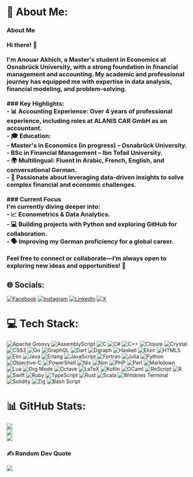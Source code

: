 # 💫 About Me:
### About Me<br><br>Hi there! 👋<br><br>I'm **Anouar Akhich**, a Master's student in Economics at Osnabrück University, with a strong foundation in financial management and accounting. My academic and professional journey has equipped me with expertise in data analysis, financial modeling, and problem-solving.  <br><br>### Key Highlights:  <br>- 📊 **Accounting Experience**: Over 4 years of professional experience, including roles at ALANIS CAR GmbH as an accountant.  <br>- 🎓 **Education**:  <br>  - Master's in Economics (in progress) – Osnabrück University.  <br>  - BSc in Financial Management – Ibn Tofail University.  <br>- 🌍 Multilingual: Fluent in **Arabic, French, English**, and conversational **German**.  <br>- 🎯 Passionate about leveraging data-driven insights to solve complex financial and economic challenges.  <br><br>### Current Focus  <br>I'm currently diving deeper into:  <br>- 📈 **Econometrics & Data Analytics**.  <br>- 💻 Building projects with **Python** and exploring GitHub for collaboration.  <br>- 🗣 Improving my **German** proficiency for a global career.  <br><br>Feel free to connect or collaborate—I’m always open to exploring new ideas and opportunities! 🚀  


## 🌐 Socials:
[![Facebook](https://img.shields.io/badge/Facebook-%231877F2.svg?logo=Facebook&logoColor=white)](https://facebook.com/notanouar) [![Instagram](https://img.shields.io/badge/Instagram-%23E4405F.svg?logo=Instagram&logoColor=white)](https://instagram.com/notanouar) [![LinkedIn](https://img.shields.io/badge/LinkedIn-%230077B5.svg?logo=linkedin&logoColor=white)](https://linkedin.com/in/akhich) [![X](https://img.shields.io/badge/X-black.svg?logo=X&logoColor=white)](https://x.com/notanouar) 

# 💻 Tech Stack:
![Apache Groovy](https://img.shields.io/badge/Apache%20Groovy-4298B8.svg?style=flat&logo=Apache+Groovy&logoColor=white) ![AssemblyScript](https://img.shields.io/badge/assembly%20script-%23000000.svg?style=flat&logo=assemblyscript&logoColor=white) ![C](https://img.shields.io/badge/c-%2300599C.svg?style=flat&logo=c&logoColor=white) ![C#](https://img.shields.io/badge/c%23-%23239120.svg?style=flat&logo=csharp&logoColor=white) ![C++](https://img.shields.io/badge/c++-%2300599C.svg?style=flat&logo=c%2B%2B&logoColor=white) ![Clojure](https://img.shields.io/badge/Clojure-%23Clojure.svg?style=flat&logo=Clojure&logoColor=Clojure) ![Crystal](https://img.shields.io/badge/crystal-%23000000.svg?style=flat&logo=crystal&logoColor=white) ![CSS3](https://img.shields.io/badge/css3-%231572B6.svg?style=flat&logo=css3&logoColor=white) ![Go](https://img.shields.io/badge/go-%2300ADD8.svg?style=flat&logo=go&logoColor=white) ![GraphQL](https://img.shields.io/badge/-GraphQL-E10098?style=flat&logo=graphql&logoColor=white) ![Dart](https://img.shields.io/badge/dart-%230175C2.svg?style=flat&logo=dart&logoColor=white) ![Dgraph](https://img.shields.io/badge/dgraph-%23E50695.svg?style=flat&logo=dgraph&logoColor=white) ![Haskell](https://img.shields.io/badge/Haskell-5e5086?style=flat&logo=haskell&logoColor=white) ![Elixir](https://img.shields.io/badge/elixir-%234B275F.svg?style=flat&logo=elixir&logoColor=white) ![HTML5](https://img.shields.io/badge/html5-%23E34F26.svg?style=flat&logo=html5&logoColor=white) ![Elm](https://img.shields.io/badge/Elm-60B5CC?style=flat&logo=elm&logoColor=white) ![Java](https://img.shields.io/badge/java-%23ED8B00.svg?style=flat&logo=openjdk&logoColor=white) ![Erlang](https://img.shields.io/badge/Erlang-white.svg?style=flat&logo=erlang&logoColor=a90533) ![JavaScript](https://img.shields.io/badge/javascript-%23323330.svg?style=flat&logo=javascript&logoColor=%23F7DF1E) ![Fortran](https://img.shields.io/badge/Fortran-%23734F96.svg?style=flat&logo=fortran&logoColor=white) ![Julia](https://img.shields.io/badge/-Julia-9558B2?style=flat&logo=julia&logoColor=white) ![Python](https://img.shields.io/badge/python-3670A0?style=flat&logo=python&logoColor=ffdd54) ![Objective-C](https://img.shields.io/badge/OBJECTIVE--C-%233A95E3.svg?style=flat&logo=apple&logoColor=white) ![PowerShell](https://img.shields.io/badge/PowerShell-%235391FE.svg?style=flat&logo=powershell&logoColor=white) ![Nix](https://img.shields.io/badge/NIX-5277C3.svg?style=flat&logo=NixOS&logoColor=white) ![Nim](https://img.shields.io/badge/nim-%23FFE953.svg?style=flat&logo=nim&logoColor=white) ![PHP](https://img.shields.io/badge/php-%23777BB4.svg?style=flat&logo=php&logoColor=white) ![Perl](https://img.shields.io/badge/perl-%2339457E.svg?style=flat&logo=perl&logoColor=white) ![Markdown](https://img.shields.io/badge/markdown-%23000000.svg?style=flat&logo=markdown&logoColor=white) ![Lua](https://img.shields.io/badge/lua-%232C2D72.svg?style=flat&logo=lua&logoColor=white) ![Org Mode](https://img.shields.io/badge/orgmode-%2377AA99.svg?style=flat&logo=org&logoColor=white) ![Octave](https://img.shields.io/badge/OCTAVE-darkblue?style=flat&logo=octave&logoColor=fcd683) ![LaTeX](https://img.shields.io/badge/latex-%23008080.svg?style=flat&logo=latex&logoColor=white) ![Kotlin](https://img.shields.io/badge/kotlin-%237F52FF.svg?style=flat&logo=kotlin&logoColor=white) ![OCaml](https://img.shields.io/badge/OCaml-%23E98407.svg?style=flat&logo=ocaml&logoColor=white) ![ReScript](https://img.shields.io/badge/rescript-%2314162c?style=flat&logo=rescript&logoColor=e34c4c) ![R](https://img.shields.io/badge/r-%23276DC3.svg?style=flat&logo=r&logoColor=white) ![Swift](https://img.shields.io/badge/swift-F54A2A?style=flat&logo=swift&logoColor=white) ![Ruby](https://img.shields.io/badge/ruby-%23CC342D.svg?style=flat&logo=ruby&logoColor=white) ![TypeScript](https://img.shields.io/badge/typescript-%23007ACC.svg?style=flat&logo=typescript&logoColor=white) ![Rust](https://img.shields.io/badge/rust-%23000000.svg?style=flat&logo=rust&logoColor=white) ![Scala](https://img.shields.io/badge/scala-%23DC322F.svg?style=flat&logo=scala&logoColor=white) ![Windows Terminal](https://img.shields.io/badge/Windows%20Terminal-%234D4D4D.svg?style=flat&logo=windows-terminal&logoColor=white) ![Solidity](https://img.shields.io/badge/Solidity-%23363636.svg?style=flat&logo=solidity&logoColor=white) ![Zig](https://img.shields.io/badge/Zig-%23F7A41D.svg?style=flat&logo=zig&logoColor=white) ![Bash Script](https://img.shields.io/badge/bash_script-%23121011.svg?style=flat&logo=gnu-bash&logoColor=white)
# 📊 GitHub Stats:
![](https://github-readme-stats.vercel.app/api?username=notanouar&theme=dark&hide_border=false&include_all_commits=false&count_private=false)<br/>
![](https://github-readme-streak-stats.herokuapp.com/?user=notanouar&theme=dark&hide_border=false)<br/>
![](https://github-readme-stats.vercel.app/api/top-langs/?username=notanouar&theme=dark&hide_border=false&include_all_commits=false&count_private=false&layout=compact)

### ✍️ Random Dev Quote
![](https://quotes-github-readme.vercel.app/api?type=horizontal&theme=dark)

<!-- Proudly created with GPRM ( https://gprm.itsvg.in ) -->
